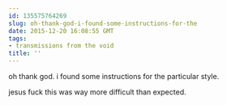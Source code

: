 ```yaml
---
id: 135575764269
slug: oh-thank-god-i-found-some-instructions-for-the
date: 2015-12-20 16:08:55 GMT
tags:
- transmissions from the void
title: ''
---
```


oh thank god. i found some instructions for the particular style.

jesus fuck this was way more difficult than expected.
